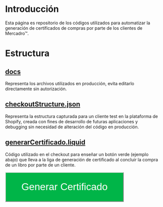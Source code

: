 # Introducción
Esta página es  repositorio de los códigos utilizados para automatizar la generación de certificados de compras por parte de los clientes de Mercadro™.

# Estructura

## [docs](docs/index.html)
Representa los archivos utilizados en producción, evita editarlo directamente sin autorización.

## [checkoutStructure.json](checkoutStructure.json)
Representa la estructura capturada para un cliente test en la plataforma de Shopify, creada con fines de desarrollo de futuras aplicaciones y debugging sin necesidad de alteración del código en producción.

## [generarCertificado.liquid](generarCertificado.liquid)
Código utilizado en el checkout para enseñar un botón verde (ejemplo abajo) que lleva a la liga de generación de certificado al concluir la compra de un libro por parte de un cliente.

![alt text][logo]

[logo]: Images/Botón.png "Generar Certificado - Botón"